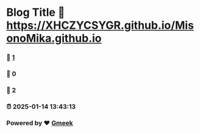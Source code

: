 # Blog Title :link: https://XHCZYCSYGR.github.io/MisonoMika.github.io 
### :page_facing_up: [1](https://XHCZYCSYGR.github.io/MisonoMika.github.io/tag.html) 
### :speech_balloon: 0 
### :hibiscus: 2 
### :alarm_clock: 2025-01-14 13:43:13 
### Powered by :heart: [Gmeek](https://github.com/Meekdai/Gmeek)

